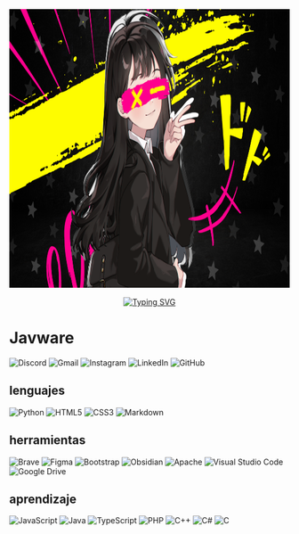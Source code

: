 <img src="portada.png" alt="Texto alternativo" width="950" height="500" >

<p align="center">
  <a href="https://github.com/MikaboshiDev">
    <img src="https://readme-typing-svg.demolab.com?font=Fira+Code&pause=1000&color=fefc00ff&center=falso&vCenter=falso&repeat=cierto&width=435&lines=desarrollador+frontend+con+ganas+de;+saber+muchas+cosas;+estudio+ciberseguridad+redteam;++++BIENVENIDOS" alt="Typing SVG"/>
  </a>
</p>

# Javware

![Discord](https://img.shields.io/badge/Discord-%235865F2.svg?style=for-the-badge&logo=discord&logoColor=white&color=black&)
![Gmail](https://img.shields.io/badge/Gmail-D14836?style=for-the-badge&logo=gmail&logoColor=white&color=yellow)
![Instagram](https://img.shields.io/badge/Instagram-%23E4405F.svg?style=for-the-badge&logo=Instagram&logoColor=white&color=black)
![LinkedIn](https://img.shields.io/badge/linkedin-%230077B5.svg?style=for-the-badge&logo=linkedin&logoColor=white&color=yellow)
![GitHub](https://img.shields.io/badge/github-%23121011.svg?style=for-the-badge&logo=github&logoColor=white)


## lenguajes

![Python](https://img.shields.io/badge/python-3670A0?style=for-the-badge&logo=python&logoColor=ffdd54&color=black)
![HTML5](https://img.shields.io/badge/html5-%23E34F26.svg?style=for-the-badge&logo=html5&logoColor=white&color=yellow)
![CSS3](https://img.shields.io/badge/css3-%231572B6.svg?style=for-the-badge&logo=css3&logoColor=white&color=yellow)
![Markdown](https://img.shields.io/badge/markdown-%23000000.svg?style=for-the-badge&logo=markdown&logoColor=white)


## herramientas

![Brave](https://img.shields.io/badge/Brave-FB542B?style=for-the-badge&logo=Brave&logoColor=white&color=black)
![Figma](https://img.shields.io/badge/figma-%23F24E1E.svg?style=for-the-badge&logo=figma&logoColor=white&color=yellow)
![Bootstrap](https://img.shields.io/badge/bootstrap-%238511FA.svg?style=for-the-badge&logo=bootstrap&logoColor=white&color=black)
![Obsidian](https://img.shields.io/badge/Obsidian-%23483699.svg?style=for-the-badge&logo=obsidian&logoColor=white&color=yellow)
![Apache](https://img.shields.io/badge/apache-%23D42029.svg?style=for-the-badge&logo=apache&logoColor=white&color=black)
![Visual Studio Code](https://img.shields.io/badge/Visual%20Studio%20Code-0078d7.svg?style=for-the-badge&logo=visual-studio-code&logoColor=white&color=yellow)
![Google Drive](https://img.shields.io/badge/Google%20Drive-4285F4?style=for-the-badge&logo=googledrive&logoColor=white&color=black)



## aprendizaje
![JavaScript](https://img.shields.io/badge/javascript-%23323330.svg?style=for-the-badge&logo=javascript&logoColor=%23F7DF1E&color=black)
![Java](https://img.shields.io/badge/java-%23ED8B00.svg?style=for-the-badge&logo=openjdk&logoColor=white&color=yellow)
![TypeScript](https://img.shields.io/badge/typescript-%23007ACC.svg?style=for-the-badge&logo=typescript&logoColor=white&color=black)
![PHP](https://img.shields.io/badge/php-%23777BB4.svg?style=for-the-badge&logo=php&logoColor=white&color=yellow)
![C++](https://img.shields.io/badge/c++-%2300599C.svg?style=for-the-badge&logo=c%2B%2B&logoColor=white&color=black)
![C#](https://img.shields.io/badge/c%23-%23239120.svg?style=for-the-badge&logo=c-sharp&logoColor=white&color=yellow)
![C](https://img.shields.io/badge/c-%2300599C.svg?style=for-the-badge&logo=c&logoColor=white&color=black)
